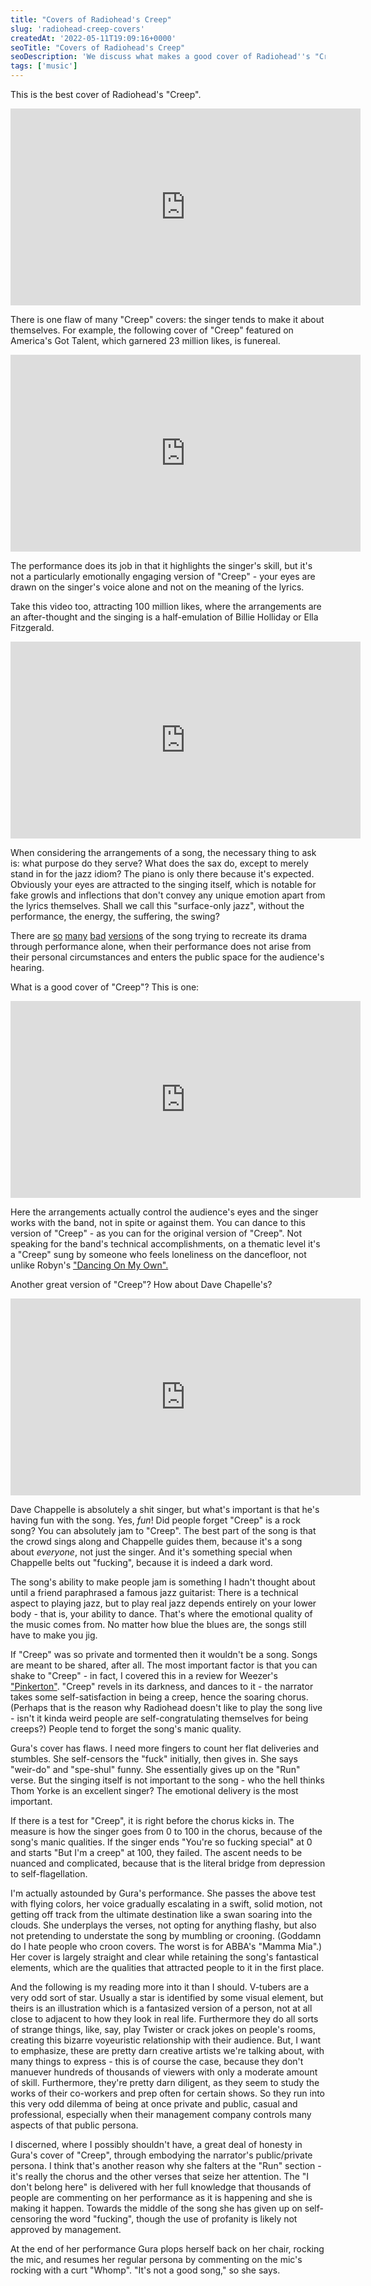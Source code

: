 ```yaml
---
title: "Covers of Radiohead's Creep"
slug: 'radiohead-creep-covers'
createdAt: '2022-05-11T19:09:16+0000'
seoTitle: "Covers of Radiohead's Creep"
seoDescription: 'We discuss what makes a good cover of Radiohead''s "Creep" because 1. it''s a great song and 2. there are way too many covers of it.'
tags: ['music']
---
```


This is the best cover of Radiohead's "Creep".

<iframe width="560" height="315" src="https://www.youtube.com/embed/gPQSmhjONdA" title="YouTube video player" frameborder="0" allow="accelerometer; autoplay; clipboard-write; encrypted-media; gyroscope; picture-in-picture" allowfullscreen></iframe>

There is one flaw of many "Creep" covers: the singer tends to make it about themselves. For example, the following cover of "Creep" featured on America's Got Talent, which garnered 23 million likes, is funereal.

<iframe width="560" height="315" src="https://www.youtube.com/embed/KDIQfTdKWuY" title="YouTube video player" frameborder="0" allow="accelerometer; autoplay; clipboard-write; encrypted-media; gyroscope; picture-in-picture" allowfullscreen></iframe>

The performance does its job in that it highlights the singer's skill, but it's not a particularly emotionally engaging version of "Creep" - your eyes are drawn on the singer's voice alone and not on the meaning of the lyrics.

Take this video too, attracting 100 million likes, where the arrangements are an after-thought and the singing is a half-emulation of Billie Holliday or Ella Fitzgerald.

<iframe width="560" height="315" src="https://www.youtube.com/embed/m3lF2qEA2cw" title="YouTube video player" frameborder="0" allow="accelerometer; autoplay; clipboard-write; encrypted-media; gyroscope; picture-in-picture" allowfullscreen></iframe>

When considering the arrangements of a song, the necessary thing to ask is: what purpose do they serve? What does the sax do, except to merely stand in for the jazz idiom? The piano is only there because it's expected. Obviously your eyes are attracted to the singing itself, which is notable for fake growls and inflections that don't convey any unique emotion apart from the lyrics themselves. Shall we call this "surface-only jazz", without the performance, the energy, the suffering, the swing?

There are <a href="https://www.youtube.com/watch?v=qISirGv3Mho" target="_blank" rel="noopener noreferrer">so</a> <a href="https://www.youtube.com/watch?v=wC64ZPJXMGU" target="_blank" rel="noopener noreferrer">many</a> <a href="https://www.youtube.com/watch?v=hXlzci1rKNM" target="_blank" rel="noopener noreferrer">bad</a> <a href="https://www.youtube.com/watch?v=ixlC5Uthyfo" target="_blank" rel="noopener noreferrer">versions</a> of the song trying to recreate its drama through performance alone, when their performance does not arise from their personal circumstances and enters the public space for the audience's hearing.

What is a good cover of "Creep"? This is one:

<iframe width="560" height="315" src="https://www.youtube.com/embed/tcNuPheBQgU" title="YouTube video player" frameborder="0" allow="accelerometer; autoplay; clipboard-write; encrypted-media; gyroscope; picture-in-picture" allowfullscreen></iframe>

Here the arrangements actually control the audience's eyes and the singer works with the band, not in spite or against them. You can dance to this version of "Creep" - as you can for the original version of "Creep". Not speaking for the band's technical accomplishments, on a thematic level it's a "Creep" sung by someone who feels loneliness on the dancefloor, not unlike Robyn's <a href="https://www.youtube.com/watch?v=CcNo07Xp8aQ" target="_blank" rel="noopener noreferrer">"Dancing On My Own".</a>

Another great version of "Creep"? How about Dave Chapelle's?

<iframe width="560" height="315" src="https://www.youtube.com/embed/Q1_Xxu1Qf8c" title="YouTube video player" frameborder="0" allow="accelerometer; autoplay; clipboard-write; encrypted-media; gyroscope; picture-in-picture" allowfullscreen></iframe>

Dave Chappelle is absolutely a shit singer, but what's important is that he's having fun with the song. Yes, _fun_! Did people forget "Creep" is a rock song? You can absolutely jam to "Creep". The best part of the song is that the crowd sings along and Chappelle guides them, because it's a song about _everyone_, not just the singer. And it's something special when Chappelle belts out "fucking", because it is indeed a dark word.

The song's ability to make people jam is something I hadn't thought about until a friend paraphrased a famous jazz guitarist: There is a technical aspect to playing jazz, but to play real jazz depends entirely on your lower body - that is, your ability to dance. That's where the emotional quality of the music comes from. No matter how blue the blues are, the songs still have to make you jig.

If "Creep" was so private and tormented then it wouldn't be a song. Songs are meant to be shared, after all. The most important factor is that you can shake to "Creep" - in fact, I covered this in a review for Weezer's <a href="/woodstock-99-pinkerton" target="_blank" rel="noopener noreferrer">"Pinkerton"</a>. "Creep" revels in its darkness, and dances to it - the narrator takes some self-satisfaction in being a creep, hence the soaring chorus. (Perhaps that is the reason why Radiohead doesn't like to play the song live - isn't it kinda weird people are self-congratulating themselves for being creeps?) People tend to forget the song's manic quality.

Gura's cover has flaws. I need more fingers to count her flat deliveries and stumbles. She self-censors the "fuck" initially, then gives in. She says "weir-do" and "spe-shul" funny. She essentially gives up on the "Run" verse. But the singing itself is not important to the song - who the hell thinks Thom Yorke is an excellent singer? The emotional delivery is the most important.

If there is a test for "Creep", it is right before the chorus kicks in. The measure is how the singer goes from 0 to 100 in the chorus, because of the song's manic qualities. If the singer ends "You're so fucking special" at 0 and starts "But I'm a creep" at 100, they failed. The ascent needs to be nuanced and complicated, because that is the literal bridge from depression to self-flagellation.

I'm actually astounded by Gura's performance. She passes the above test with flying colors, her voice gradually escalating in a swift, solid motion, not getting off track from the ultimate destination like a swan soaring into the clouds. She underplays the verses, not opting for anything flashy, but also not pretending to understate the song by mumbling or crooning. (Goddamn do I hate people who croon covers. The worst is for ABBA's "Mamma Mia".) Her cover is largely straight and clear while retaining the song's fantastical elements, which are the qualities that attracted people to it in the first place.

And the following is my reading more into it than I should. V-tubers are a very odd sort of star. Usually a star is identified by some visual element, but theirs is an illustration which is a fantasized version of a person, not at all close to adjacent to how they look in real life. Furthermore they do all sorts of strange things, like, say, play Twister or crack jokes on people's rooms, creating this bizarre voyeuristic relationship with their audience. But, I want to emphasize, these are pretty darn creative artists we're talking about, with many things to express - this is of course the case, because they don't manuever hundreds of thousands of viewers with only a moderate amount of skill. Furthermore, they're pretty darn diligent, as they seem to study the works of their co-workers and prep often for certain shows. So they run into this very odd dilemma of being at once private and public, casual and professional, especially when their management company controls many aspects of that public persona.

I discerned, where I possibly shouldn't have, a great deal of honesty in Gura's cover of "Creep", through embodying the narrator's public/private persona. I think that's another reason why she falters at the "Run" section - it's really the chorus and the other verses that seize her attention. The "I don't belong here" is delivered with her full knowledge that thousands of people are commenting on her performance as it is happening and she is making it happen. Towards the middle of the song she has given up on self-censoring the word "fucking", though the use of profanity is likely not approved by management.

At the end of her performance Gura plops herself back on her chair, rocking the mic, and resumes her regular persona by commenting on the mic's rocking with a curt "Whomp". "It's not a good song," so she says.
